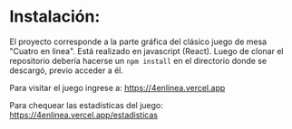 # Instalación:

El proyecto corresponde a la parte gráfica del clásico juego de mesa "Cuatro en linea". Está realizado en javascript (React). Luego de clonar el repositorio debería hacerse un `npm install` en el directorio donde se descargó, previo acceder a él.

Para visitar el juego ingrese a:
https://4enlinea.vercel.app

Para chequear las estadísticas del juego:
https://4enlinea.vercel.app/estadisticas
